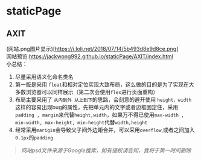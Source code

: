 # staticPage

## AXIT
(网站.png图片显示)[https://i.loli.net/2018/07/14/5b493d8e9d8ce.png]<br>
网站预览:https://jackwong992.github.io/staticPage/AXIT/index.html<br>
小总结：
1. 尽量采用语义化命名类名<br>
2. 第一版是采用 `float`和相对定位实现大致布局，这么做的目的是为了实现在大多数浏览器可以同样展示（第二次会使用`flex`进行页面重构）<br>
3. 布局主要采用了 `从内到外 从上到下`的思路，会刻意的避开使用 `height，width`这样的容易出现bug的属性，先把单元内的文字或者边框固定住，采用`padding , margin`来代替`height,width`，如果万不得已使用`max-width , min-width, max-height, min-height`代替`width,height`<br>
4. 经常采用`marigin`会导致父子间外边距合并，可以采用`overflow`,或者之间加入`0.1px`的`padding`<br>

> *网站psd文件来源于Google搜索，如有侵权请告知，我将于第一时间删除*

